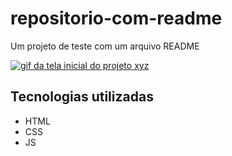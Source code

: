 # repositorio-com-readme

Um projeto de teste com um arquivo README


[<img src= "./tela.png" alt="gif da tela inicial do projeto xyz">](https://google.com)



 ## Tecnologias utilizadas
 - HTML
 - CSS
 - JS

